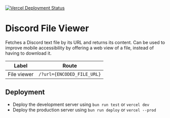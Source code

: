 <a href="https://rodis.vercel.app/">
  <img src="https://img.shields.io/github/deployments/archasion/discord-file-viewer/production?logo=vercel&label=vercel&link=https%3A%2F%2Frodis.vercel.app%2F" alt="Vercel Deployment Status"/>
</a>

# Discord File Viewer

Fetches a Discord text file by its URL and returns its content. Can be used to improve mobile accessibility by offering
a web view of a file, instead of having to download it.

| Label       | Route                      |
|-------------|----------------------------|
| File viewer | `/?url={ENCODED_FILE_URL}` |

## Deployment

- Deploy the development server using `bun run test` or `vercel dev`
- Deploy the production server using `bun run deploy` or `vercel --prod`